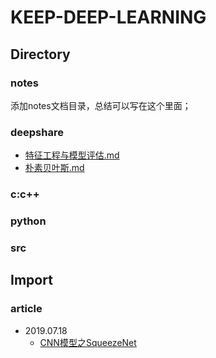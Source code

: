 # KEEP-DEEP-LEARNING

## Directory

### notes
添加notes文档目录，总结可以写在这个里面；

### deepshare

- [特征工程与模型评估.md](./deepshare/特征工程与模型评估.md)
- [朴素贝叶斯.md](./deepshare/朴素贝叶斯.md)

### c:c++

### python

### src


## Import

### article

+ 2019.07.18
    - [CNN模型之SqueezeNet](https://zhuanlan.zhihu.com/p/31558773)
    
